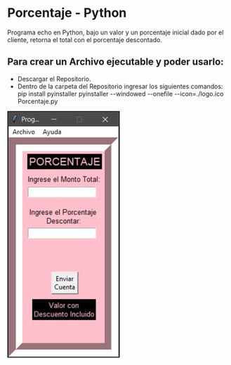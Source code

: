 # Porcentaje - Python
Programa echo en Python, bajo un valor y un porcentaje inicial dado por el cliente, retorna el total con el porcentaje descontado.

## Para crear un Archivo ejecutable y poder usarlo:
- Descargar el Repositorio.
- Dentro de la carpeta del Repositorio ingresar los siguientes comandos:
    pip install pyinstaller
    pyinstaller --windowed --onefile --icon=./logo.ico Porcentaje.py

![Porcentaje](./img/Porcentaje.png)

